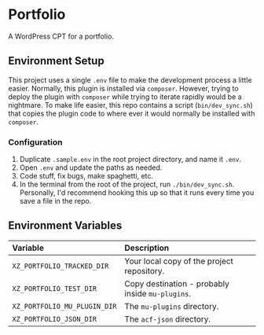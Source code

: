 # Portfolio

A WordPress CPT for a portfolio.

## Environment Setup

This project uses a single `.env` file to make the development process a little
easier. Normally, this plugin is installed via `composer`. However, trying to
deploy the plugin with `composer` while trying to iterate rapidly would be a
nightmare. To make life easier, this repo contains a script (`bin/dev_sync.sh`)
that copies the plugin code to where ever it would normally be installed with
`composer`.

### Configuration

1. Duplicate `.sample.env` in the root project directory, and name it `.env`.
2. Open `.env` and update the paths as needed.
3. Code stuff, fix bugs, make spaghetti, etc.
4. In the terminal from the root of the project, run `./bin/dev_sync.sh`.
   Personally, I'd recommend hooking this up so that it runs every time you save
   a file in the repo.

## Environment Variables

| Variable                      | Description                                |
|:------------------------------|:-------------------------------------------|
| `XZ_PORTFOLIO_TRACKED_DIR`    | Your local copy of the project repository. |
| `XZ_PORTFOLIO_TEST_DIR`       | Copy destination - probably inside `mu-plugins`. |
| `XZ_PORTFOLIO_MU_PLUGIN_DIR`  | The `mu-plugins` directory.                |
| `XZ_PORTFOLIO_JSON_DIR`       | The `acf-json` directory.                  |
